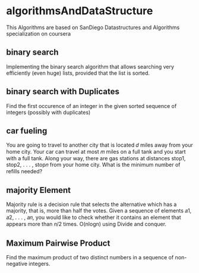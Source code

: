 # algorithmsAndDataStructure

This Algorithms are based on SanDiego Datastructures and Algorithms specialization on coursera

## binary search
Implementing the binary search algorithm that allows searching very efficiently (even huge) lists, provided that the list is sorted.

## binary search with Duplicates
Find the first occurence of an integer in the given sorted sequence of integers (possibly with duplicates)

## car fueling
You are going to travel to another city that is located 𝑑 miles away from your home city. Your car can travel
at most 𝑚 miles on a full tank and you start with a full tank. Along your way, there are gas stations at
distances stop1, stop2, . . . , stop𝑛 from your home city. What is the minimum number of refills needed?

## majority Element
Majority rule is a decision rule that selects the alternative which has a majority, that is, more than half the votes.
Given a sequence of elements 𝑎1, 𝑎2, . . . , 𝑎𝑛, you would like to check whether
it contains an element that appears more than 𝑛/2 times. O(nlogn) using Divide and conquer.

## Maximum Pairwise Product
Find the maximum product of two distinct numbers in a sequence of non-negative integers.
